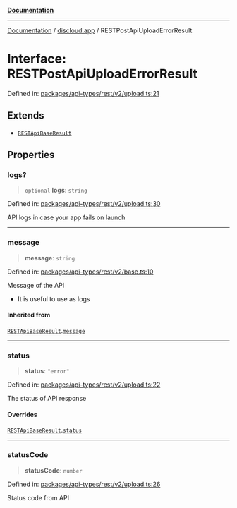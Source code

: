 [**Documentation**](../../README.md)

***

[Documentation](../../packages.md) / [discloud.app](../README.md) / RESTPostApiUploadErrorResult

# Interface: RESTPostApiUploadErrorResult

Defined in: [packages/api-types/rest/v2/upload.ts:21](https://github.com/discloud/discloud.app/blob/e06d08869d94db25520cbe5fdcc3cdbc242fb0cb/packages/api-types/rest/v2/upload.ts#L21)

## Extends

- [`RESTApiBaseResult`](RESTApiBaseResult.md)

## Properties

### logs?

> `optional` **logs**: `string`

Defined in: [packages/api-types/rest/v2/upload.ts:30](https://github.com/discloud/discloud.app/blob/e06d08869d94db25520cbe5fdcc3cdbc242fb0cb/packages/api-types/rest/v2/upload.ts#L30)

API logs in case your app fails on launch

***

### message

> **message**: `string`

Defined in: [packages/api-types/rest/v2/base.ts:10](https://github.com/discloud/discloud.app/blob/e06d08869d94db25520cbe5fdcc3cdbc242fb0cb/packages/api-types/rest/v2/base.ts#L10)

Message of the API
- It is useful to use as logs

#### Inherited from

[`RESTApiBaseResult`](RESTApiBaseResult.md).[`message`](RESTApiBaseResult.md#message)

***

### status

> **status**: `"error"`

Defined in: [packages/api-types/rest/v2/upload.ts:22](https://github.com/discloud/discloud.app/blob/e06d08869d94db25520cbe5fdcc3cdbc242fb0cb/packages/api-types/rest/v2/upload.ts#L22)

The status of API response

#### Overrides

[`RESTApiBaseResult`](RESTApiBaseResult.md).[`status`](RESTApiBaseResult.md#status)

***

### statusCode

> **statusCode**: `number`

Defined in: [packages/api-types/rest/v2/upload.ts:26](https://github.com/discloud/discloud.app/blob/e06d08869d94db25520cbe5fdcc3cdbc242fb0cb/packages/api-types/rest/v2/upload.ts#L26)

Status code from API
